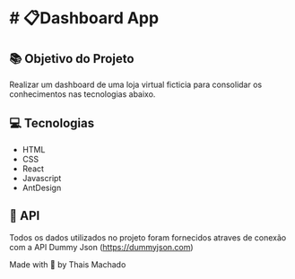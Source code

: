 # # 📋Dashboard App


## 📚 Objetivo do Projeto

Realizar um dashboard de uma loja virtual ficticia para consolidar os conhecimentos nas tecnologias abaixo.

## 💻 Tecnologias

- HTML
- CSS
- React
- Javascript
- AntDesign

## 💾 API

Todos os dados utilizados no projeto foram fornecidos atraves de conexão com a API Dummy Json (https://dummyjson.com)


Made with 💚 by Thais Machado



